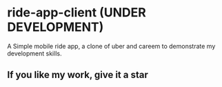 # ride-app-client (UNDER DEVELOPMENT)

A Simple mobile ride app, a clone of uber and careem to demonstrate my development skills.

## If you like my work, give it a star
